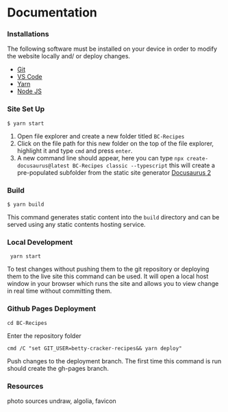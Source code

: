 # Documentation

### Installations

The following software must be installed on your device in order to modify the website locally and/ or deploy changes.

- [Git](https://git-scm.com/downloads)
- [VS Code](https://code.visualstudio.com/download)
- [Yarn](https://classic.yarnpkg.com/lang/en/docs/install/#windows-stable)
- [Node JS](https://nodejs.org/en/download/)

### Site Set Up

```
$ yarn start
```

1. Open file explorer and create a new folder titled `BC-Recipes` 
2. Click on the file path for this new folder on the top of the file explorer, highlight it and type `cmd` and press `enter`.
3. A new command line should appear, here you can type `npx create-docusaurus@latest BC-Recipes classic --typescript` this will create a pre-populated subfolder from the static site generator [Docusaurus 2](https://docusaurus.io/)

### Build

```
$ yarn build
```

This command generates static content into the `build` directory and can be served using any static contents hosting service.

### Local Development
```
 yarn start
```
To test changes without pushing them to the git repository or deploying them to the live site this command can be used. It will open a local host window in your browser which runs the site and allows you to view change in real time without committing them.

### Github Pages Deployment
```
cd BC-Recipes
```
Enter the repository folder

```
cmd /C "set GIT_USER=betty-cracker-recipes&& yarn deploy"
```
Push changes to the deployment branch. The first time this command is run should create the gh-pages branch.

### Resources

photo sources undraw,
algolia,
favicon

